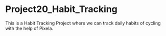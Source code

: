 # Project20_Habit_Tracking
This is a Habit Tracking Project where we can track daily habits of cycling with the help of Pixela.
